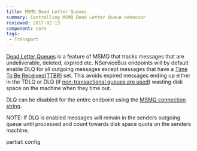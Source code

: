 ```yaml
---
title: MSMQ Dead Letter Queues
summary: Controlling MSMQ Dead Letter Queue behavior
reviewed: 2017-02-13
component: core
tags:
 - Transport
---
```


[Dead Letter Queues](https://msdn.microsoft.com/en-us/library/ms706227.aspx) is a feature of MSMQ that tracks messages that are undeliverable, deleted, expired etc. NServiceBus endpoints will by default enable DLQ for all outgoing messages except messages that have a [Time To Be Received(TTBR)](/nservicebus/messaging/discard-old-messages.md) set. This avoids expired messages ending up either in the TDLQ or DLQ (if [non-transactional queues are used](/nservicebus/msmq/connection-strings.md)) wasting disk space on the machine when they time out.

DLQ can be disabled for the entire endpoint using the [MSMQ connection string](/nservicebus/msmq/connection-strings.md).

NOTE: If DLQ is enabled messages will remain in the senders outgoing queue until processed and count towards disk space quota on the senders machine.


partial: config
